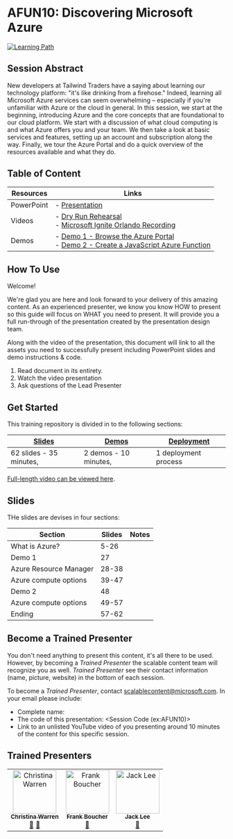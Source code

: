 # AFUN10: Discovering Microsoft Azure

 [![Learning Path](https://img.shields.io/badge/Learning%20Path-AFUN-fe5e00?logo=microsoft)](https://github.com/microsoft/ignite-learning-paths-training-afun)
 
## Session Abstract

New developers at Tailwind Traders have a saying about learning our technology platform: "it's like drinking from a firehose." Indeed, learning all Microsoft Azure services can seem overwhelming – especially if you're unfamiliar with Azure or the cloud in general. In this session, we start at the beginning, introducing Azure and the core concepts that are foundational to our cloud platform. We start with a discussion of what cloud computing is and what Azure offers you and your team. We then take a look at basic services and features, setting up an account and subscription along the way. Finally, we tour the Azure Portal and do a quick overview of the resources available and what they do.


## Table of Content

| Resources         | Links                            |
|-------------------|----------------------------------|
| PowerPoint        | - [Presentation](presentations.md) |
| Videos            | - [Dry Run Rehearsal](https://globaleventcdn.blob.core.windows.net/assets/afun/afun10/AFUN10-dry-run.mp4) <br/>- [Microsoft Ignite Orlando Recording](https://myignite.techcommunity.microsoft.com/sessions/83201) |
| Demos             | - [Demo 1 -  Browse the Azure Portal](demos.md#demo-1---browse-the-azure-portal)            <br/>- [Demo 2 - Create a JavaScript Azure Function](demos.md#demo-2---create-a-vm-in-the-portal-and-in-the-cloud-shell)


## How To Use

Welcome! 

We're glad you are here and look forward to your delivery of this amazing content. As an experienced presenter, we know you know HOW to present so this guide will focus on WHAT you need to present. It will provide you a full run-through of the presentation created by the presentation design team. 

Along with the video of the presentation, this document will link to all the assets you need to successfully present including PowerPoint slides and demo instructions &
code.

1.  Read document in its entirety.
2.  Watch the video presentation
3.  Ask questions of the Lead Presenter


## Get Started

This training repository is divided in to the following sections:

| [Slides](#slides) | [Demos](demos.md) | [Deployment](deployment.md) | 
|-------------------|---------------------------|--------------------------------------
| 62 slides - 35 minutes, | 2 demos - 10 minutes, | 1 deployment process

 [Full-length video can be viewed here](https://myignite.techcommunity.microsoft.com/sessions/83201).

## Slides

THe slides are devises in four sections:

 Section                    | Slides        | Notes
----------------------------|---------------|------
What is Azure?              | 5-26          | 
Demo 1                      | 27            | 
Azure Resource Manager​      | 28-38         |
Azure compute options       | 39-47         |
Demo 2                      | 48            | 
Azure compute options       | 49-57         |
Ending                      | 57-62         |



## Become a Trained Presenter

You don't need anything to present this content, it's all there to be used. However, by becoming a *Trained Presenter* the scalable content team will recognize you as well. *Trained Presenter* see their contact information (name, picture, website) in the bottom of each session.  
 
To become a *Trained Presenter*, contact [scalablecontent@microsoft.com](mailto:scalablecontent@microsoft.com). In your email please include:

- Complete name:
- The code of this presentation: \<Session Code (ex:AFUN10)\>
- Link to an unlisted YouTube video of you presenting around 10 minutes of the content for this specific session.


## Trained Presenters

<!-- ALL-CONTRIBUTORS-LIST:START - Do not remove or modify this section -->
<!-- prettier-ignore -->

<table>
<tr>
    <td align="center"><a href="http://www.christina.is">
        <img src="https://avatars2.githubusercontent.com/u/110683?s=460&v=4" width="100px;" alt="Christina Warren"/><br />
        <sub><b>Christina Warren</b></sub></a><br />
            <a href="https://github.com/microsoft/ignite-learning-paths-training-afun/commits?author=filmgirl" title="talk">📢</a>
            <a href="https://github.com/microsoft/ignite-learning-paths-training-afun/commits?author=filmgirl" title="Documentation">📖</a> 
    </td>
    <td align="center"><a href="http://cloud5mins.com/">
        <img src="https://avatars2.githubusercontent.com/u/2404846?s=460&v=4" width="100px;" alt="Frank Boucher"/><br />
        <sub><b>Frank Boucher</b></sub></a><br />
            <a href="https://github.com/microsoft/ignite-learning-paths-training-afun/commits?author=fboucher" title="Documentation">📖</a> 
    </td>
     <td align="center"><a href="https://twitter.com/jlee_consulting">
        <img src="https://avatars0.githubusercontent.com/u/36266460?s=460&v=4" width="100px;" alt="Jack Lee"/><br />
        <sub><b>Jack Lee</b></sub></a><br />
            <a href="https://github.com/microsoft/ignite-learning-paths-training-afun/commits?author=jlee-consulting" title="talk">📢</a> 
    </td>
</tr></table>

<!-- ALL-CONTRIBUTORS-LIST:END -->
